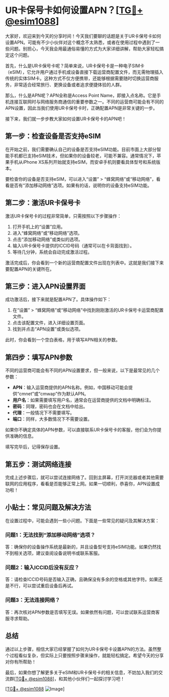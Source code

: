 # UR卡保号卡如何设置APN？[[TG💪+ @esim1088](https://t.me/s/esim1088)]

大家好，欢迎来到今天的分享时间！今天我们要聊的话题是关于UR卡保号卡如何设置APN。可能有不少小伙伴对这个概念不太熟悉，或者在使用过程中遇到了一些问题。别担心，今天我会用最通俗易懂的方式为大家详细讲解，帮助大家轻松搞定这个问题。

首先，什么是UR卡保号卡呢？简单来说，UR卡保号卡是一种电子SIM卡（eSIM），它允许用户通过手机或设备直接下载运营商配置文件，而无需物理插入传统的实体SIM卡。这种方式不仅方便携带，还能够根据需要随时切换运营商服务，非常适合经常旅行、更换设备或者追求便捷体验的人群。

那么，什么是APN呢？APN全称是Access Point Name，即接入点名称。它是手机连接互联网时与网络服务商通信的重要参数之一。不同的运营商可能会有不同的APN设置，因此当我们使用UR卡保号卡时，正确配置APN是非常关键的一步。

接下来，我们就一步步教大家如何设置UR卡保号卡的APN吧！

## 第一步：检查设备是否支持eSIM

在开始之前，我们需要确认自己的设备是否支持eSIM功能。目前市面上大部分智能手机都已支持eSIM技术，但如果你的设备较老，可能不兼容。通常情况下，苹果手机从iPhone XS系列开始就支持eSIM，而安卓手机则要看具体型号和系统版本。

要检查你的设备是否支持eSIM，可以进入“设置” > “蜂窝网络”或“移动网络”，看看是否有“添加移动网络”选项。如果有的话，说明你的设备支持eSIM功能。

## 第二步：激活UR卡保号卡

激活UR卡保号卡的过程非常简单，只需按照以下步骤操作：

1. 打开手机上的“设置”应用。
2. 进入“蜂窝网络”或“移动网络”选项。
3. 点击“添加移动网络”或类似的选项。
4. 输入UR卡保号卡提供的ICCID号码（通常可以在卡背面找到）。
5. 等待几分钟，系统会自动完成激活过程。

激活完成后，你会看到一个新的运营商配置文件出现在列表中。这就是我们接下来要配置APN的关键所在。

## 第三步：进入APN设置界面

成功激活后，接下来就是配置APN了。具体操作如下：

1. 在“设置” > “蜂窝网络”或“移动网络”中找到刚刚激活的UR卡保号卡运营商配置文件。
2. 点击该配置文件，进入详细设置页面。
3. 找到并点击“APN设置”或类似选项。

此时，你会看到一个空白表格，用于填写APN相关的参数。

## 第四步：填写APN参数

不同的运营商可能会有不同的APN设置要求，但一般来说，以下是最常见的几个参数：

- **APN**：输入运营商提供的APN名称。例如，中国移动可能会提供“cmnet”或“cmwap”作为默认APN。
- **用户名**：如果需要填写用户名，通常会在运营商提供的文档中明确标注。
- **密码**：同理，密码也会在文档中给出。
- **代理**：一般情况下不需要填写。
- **端口**：同样，大多数情况下不需要设置。

如果你不确定具体的APN参数，可以直接联系UR卡保号卡的客服，他们会为你提供准确的信息。

填写完毕后，记得保存设置。

## 第五步：测试网络连接

完成上述步骤后，就可以尝试连接网络了。回到主屏幕，打开浏览器或者其他需要联网的应用程序，看看是否能够正常上网。如果一切顺利，恭喜你，APN设置成功啦！

## 小贴士：常见问题及解决方法

在设置过程中，可能会遇到一些小问题。下面是一些常见的疑问及其解决方案：

### 问题1：无法找到“添加移动网络”选项？

答：确保你的设备操作系统是最新的，并且设备型号支持eSIM功能。如果仍然找不到相关选项，建议查阅设备说明书或联系客服。

### 问题2：输入ICCID后没有反应？

答：请检查ICCID号码是否输入正确，且确保没有多余的空格或其他字符。如果还是不行，可以尝试重启设备后再试。

### 问题3：无法连接网络？

答：再次核对APN参数是否填写无误。如果依然有问题，可以尝试联系运营商客服寻求帮助。

## 总结

通过以上步骤，相信大家已经掌握了如何为UR卡保号卡设置APN的方法。虽然整个过程看似复杂，但实际上只要按照步骤来操作，就能轻松搞定。希望今天的分享对你有所帮助！

最后，如果你想了解更多关于eSIM和UR卡保号卡的相关信息，不妨加入我们的交流群[[TG💪+ @esim1088](https://t.me/s/esim1088)]，和其他小伙伴们一起探讨学习吧！

[[TG💪+ @esim1088](https://t.me/s/esim1088) ![Image](https://i.postimg.cc/4NQfJmqS/Snipaste-2025-05-13-00-14-12.png)]